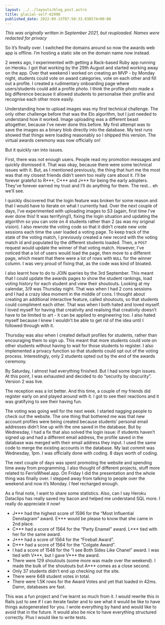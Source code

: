 ```yaml
---
layout: ../../layouts/blog_post.astro
title: glacial-self-62998
published_date: 2022-09-15T07:50:33.038574+00:00
---
```


*This was originally written in September 2021, but reuploaded. Names were redacted for privacy*

So it’s finally over. I switched the domains around so now the awards web app is offline. I’m hosting a static site on the domain name now instead.

2 weeks ago, I experimented with getting a Rack-based Ruby app running on Heroku. I got that working by the 29th August and started working away on the app. Over that weekend I worked on creating an MVP - by Monday night, students could vote on award categories, vote on each other and fill out a profile. I created a rudimentary onboarding page where users/students could add a profile photo. I think the profile photo made a big difference because it allowed students to personalise their profile and recognise each other more easily.

Understanding how to upload images was my first technical challenge. The only other challenge before that was the Elo algorithm, but I just needed to understand how it worked. Image uploading was a different beast altogether, because I’ve never done this before. My first attempt was to save the images as a binary blob directly into the database. My test runs showed that things were loading reasonably so I shipped this version. The virtual awards ceremony was now officially on!

But it quickly ran into issues.

First, there was not enough users. People read my promotion messages and quickly dismissed it. That was okay, because there were some technical issues with it. But, as I mentioned previously, the thing that hurt me the most was that my closest friends didn’t seem too really care about it. I’ll be forever grateful to R\*\*\*, C\*\*\* and J\*\*\* for being the early adopters. They’ve forever earned my trust and I’ll do anything for them. The rest… eh we’ll see.

I quickly discovered that the login feature was broken for some reason and that I would have to iterate on what I currently had. Over the next couple of days, I’ve experimented with uploading images to S3 (again, first time I’ve ever done this! It was terrifying!), fixing the login situation and updating the algorithm so you can vote on 4 students rather than 2 (as was my original vision). I also rewrote the voting code so that it didn’t create new vote sessions each time the user loaded a voting page. To keep track of the state of the voting match, I previously created a new record with the voting match id and populated by the different students loaded. Then, a `POST` request would update the winner of that voting match. However, I’ve noticed that a lot of users would load the page, then move to a different page, which meant that there were a lot of rows with `NULL` for the winner column. I was very proud of fixing that, as the code was kind of bloated.

I also learnt how to do to JOIN queries by the 3rd September. This meant that I could update the awards pages to show the student rankings, load voting history for each student and view their shoutouts. Looking at my calendar, 3/9 was Thursday night. That was when I had 2 cons sessions and I had a crazy idea moment in the middle of cons. I thought about creating an additional interactive feature, called shoutouts, so that students could compliment each other. That was when I both hated and loved myself. I loved myself for having that creativity and realising that creativity doesn’t have to be limited to art - it can be applied to engineering too. I also hated myself because I knew I wouldn’t be able to get rid of the idea until I followed through with it.

Thursday was also when I created default profiles for students, rather than encouraging them to sign up. This meant that more students could vote on other students without having to wait for those students to register. I also implemented a privacy function so that students could opt out of the voting process. Interestingly, only 2 students opted out by the end of the awards ceremony.

By Saturday, I almost had everything finished. But I had some login issues. At this point, I was exhausted and decided to do “security by obscurity”. Version 2 was live.

The reception was a lot better. And this time, a couple of my friends did register early on and played around with it. I got to see their reactions and it was gratifying to see their having fun.

The voting was going well for the next week. I started nagging people to check out the website. The one thing that bothered me was that new account profiles were being created because students’ personal email addresses didn’t line up with the one saved in the database. But by Wednesday, I had a fix that also solved the login issue: if students haven’t signed up and had a different email address, the profile saved in the database was merged with their email address they input. I used the same code to merge the existing accounts in the database. My last commit was Wednesday, 1pm. I was officially done with coding. 8 days worth of coding.

The next couple of days was spent promoting the website and spending time away from programming. I also thought of different projects, stuff more related to FerrisWheel.app. On Friday I did the presentation and the whole thing was finally over. I stepped away from talking to people over the weekend and now it’s Monday. I feel recharged enough.

As a final note, I want to share some statistics. Also, can I say Heroku Dataclips has really saved my bacon and helped me understand SQL more. I really do appreciate it now!


- J\*\*\* had the highest score of 1596 for the “Most Influential Denstagram” award. E\*\*\* would be please to know that she came in 2nd place.
- C\*\*\* had a score of 1564 for the “Party Enamel” award. L*** tied with her for the same award.
- J\*\*\* had a score of 1564 for the “Fireball Award”.
- D\*\*\* had a score of 1564 for the “Colgate Award”.
- I had a score of 1548 for the “I see Both Sides Like Chanel” award. I was tied with V\*\*\*, but I gave V\*\*\* the award.
- There were 129 shoutouts (some more was made over the weekend). I made the bulk of the shoutouts but A*** comes as a close second.
- Only 37 students didn’t end up checking out the site.
- There were 648 student votes in total.
- There were 1.5K rows for the Award Votes and yet that loaded in 42ms. Damn, databases are fast.

This was a fun project and I’ve learnt so much from it. I would rewrite this in Rails just to see if I can iterate faster and to see what it would be like to have things autogenerated for you. I wrote everything by hand and would like to avoid that in the future. It would also be nice to have everything structured correctly. Plus I would like to write tests.

